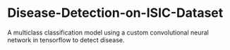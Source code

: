# Disease-Detection-on-ISIC-Dataset
A multiclass classification model using a custom convolutional neural network in tensorflow to detect disease.
